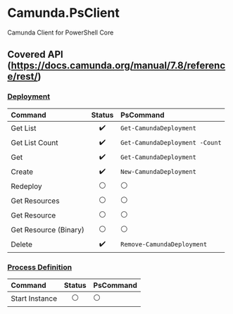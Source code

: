 # Camunda.PsClient
Camunda Client for PowerShell Core

## Covered API (https://docs.camunda.org/manual/7.8/reference/rest/)

### [Deployment](https://docs.camunda.org/manual/7.8/reference/rest/deployment/)
|Command              |Status   |PsCommand|
|:---                 |:---:|:---|
|Get List             |:heavy_check_mark:|`Get-CamundaDeployment`|
|Get List Count       |:heavy_check_mark:|`Get-CamundaDeployment -Count`|
|Get                  |:heavy_check_mark:|`Get-CamundaDeployment`|
|Create               |:heavy_check_mark:|`New-CamundaDeployment`|
|Redeploy             |:white_circle:|:white_circle:|
|Get Resources        |:white_circle:|:white_circle:|
|Get Resource         |:white_circle:|:white_circle:|
|Get Resource (Binary)|:white_circle:|:white_circle:|
|Delete               |:heavy_check_mark:|`Remove-CamundaDeployment`|


### [Process Definition](https://docs.camunda.org/manual/7.8/reference/rest/process-definition/)

|Command              |Status   |PsCommand|
|:---                 |:---:|:---|
|Start Instance       |:white_circle:|:white_circle:|